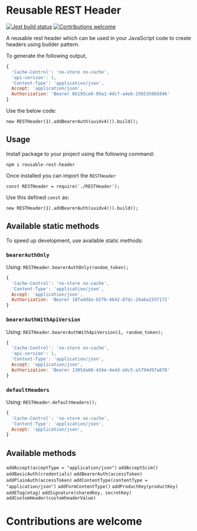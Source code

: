 # Reusable REST Header

[![Jest build status](https://github.com/trigunam/reusable-rest-header/actions/workflows/test.yml/badge.svg)](https://github.com/trigunam/tostring-implementation/actions/workflows/test.yml)
[![Contributions welcome](https://img.shields.io/badge/contributions-welcome-brightgreen)](CONTRIBUTING.md)

A reusable rest header which can be used in your JavaScript code to create headers using builder pattern.

To generate the following output,

```javascript
{
  'Cache-Control': 'no-store no-cache',
  'api-version': 1,
  'Content-Type': 'application/json',
  Accept: 'application/json',
  Authorization: 'Bearer 0b195ce6-09a1-4dc7-a4eb-256535065846'
}
```

Use the below code:

`new RESTHeader(1).addBearerAuth(uuidv4()).build();`

## Usage

Install package to your project using the following command:

`npm i reusable-rest-header`

Once installed you can import the `RESTHeader`

`const RESTHeader = require('./RESTHeader');`

Use this defined `const` as:

`new RESTHeader(1).addBearerAuth(uuidv4()).build();`

## Available static methods

To speed up development, use available static methods:

### `bearerAuthOnly`

Using:
`RESTHeader.bearerAuthOnly(random_token);`

```javascript
{
  'Cache-Control': 'no-store no-cache',
  'Content-Type': 'application/json',
  Accept: 'application/json',
  Authorization: 'Bearer 187addda-b57b-4642-87dc-24a6a155f172'
}
```

### `bearerAuthWithApiVersion`

Using:
`RESTHeader.bearerAuthWithApiVersion(1, random_token);`

```javascript
{
  'Cache-Control': 'no-store no-cache',
  'api-version': 1,
  'Content-Type': 'application/json',
  Accept: 'application/json',
  Authorization: 'Bearer 1305da60-434e-4edd-a9c5-a5794d97a870'
}
```

### `defaultHeaders`

Using:
`RESTHeader.defaultHeaders();`

```javascript
{
  'Cache-Control': 'no-store no-cache',
  'Content-Type': 'application/json',
  Accept: 'application/json',
}
```

## Available methods

`addAccept(acceptType = "application/json")`
`addAcceptScim()`
`addBasicAuth(credentials)`
`addBearerAuth(accessToken)`
`addPlainAuth(accessToken)`
`addContentType(contentType = "application/json")`
`addFormContentType()`
`addProductKey(productKey)`
`addETag(etag)`
`addSignature(sharedKey, secretKey)`
`addCustomHeader(customheaderValue)`

# Contributions are welcome